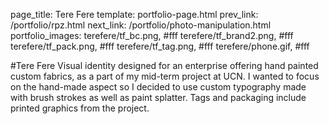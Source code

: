 page_title: Tere Fere
template: portfolio-page.html
prev_link: /portfolio/rpz.html
next_link: /portfolio/photo-manipulation.html
portfolio_images: terefere/tf_bc.png, #fff
    terefere/tf_brand2.png, #fff
    terefere/tf_pack.png, #fff
    terefere/tf_tag.png, #fff
    terefere/phone.gif, #fff
    
#Tere Fere
Visual identity designed for an enterprise offering hand painted custom fabrics, as a part of my mid-term project at UCN. 
I wanted to focus on the hand-made aspect so I decided to use custom typography made with brush strokes as well as paint splatter. 
Tags and packaging include printed graphics from the project.